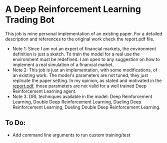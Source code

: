 # A Deep Reinforcement Learning Trading Bot

This job is mine personal implementation of an existing paper.
For a detailed description and references to the original work check the report.pdf file.

- Note 1: Since I am not an expert of financial markets, the environment definition is just a sketch. To train the model for a real use the environment must be redefined. I am open to any suggestion on how to implement a real simulation of a financial market. 
- Note 2: This job is just an implementation, with some modifications, of an existing work. The model's parameters are not tuned, they just replicate the paper setting. In my opinion, as stated and motivated in the [report.pdf](https://github.com/nicoDs96/Trading-Bot---Deep-Reinforcement-Learning/blob/master/report.pdf), those parameters are not valid for a well trained Deep Reinforcement Learning agent.
- Note 3: DRL techniques available in the model: Deep Reinforcement Learning, Double Deep Reinforcement Learning, Dueling Deep Reinforcement Learning, Dueling Double Deep Reinforcement Learning. 

## To Do:
- Add command line arguments to run custom training/test
